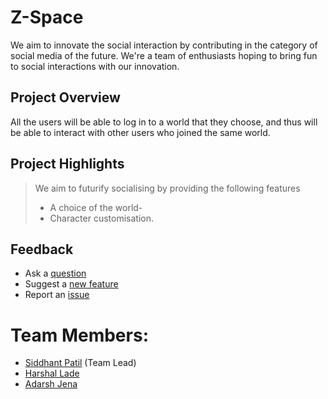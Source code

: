 # Z-Space

We aim to innovate the social interaction by contributing in the category of social media of the future.
We're a team of enthusiasts hoping to bring fun to social interactions with our innovation.


## Project Overview
All the users will be able to log in to a world that they choose, and thus will be able to interact with other users who joined the same world.

## Project Highlights
> We aim to futurify socialising by providing the following features
> - A choice of the world-<br>
> - Character customisation.

## Feedback
 - Ask a [question]()
 - Suggest a [new feature]()
 - Report an [issue]()

# Team Members:
  - [Siddhant Patil](https://github.com/Siddhant-Patil0203) (Team Lead)
  - [Harshal Lade](https://github.com/LadeHarshal)
  - [Adarsh Jena](https://github.com/adarshnjena)
